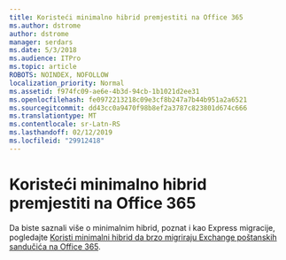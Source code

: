 ```yaml
---
title: Koristeći minimalno hibrid premjestiti na Office 365
ms.author: dstrome
author: dstrome
manager: serdars
ms.date: 5/3/2018
ms.audience: ITPro
ms.topic: article
ROBOTS: NOINDEX, NOFOLLOW
localization_priority: Normal
ms.assetid: f974fc09-ae6e-4b3d-94cb-1b1021d2ee31
ms.openlocfilehash: fe0972213218c09e3cf8b247a7b44b951a2a6521
ms.sourcegitcommit: dd43cc0a9470f98b8ef2a3787c823801d674c666
ms.translationtype: MT
ms.contentlocale: sr-Latn-RS
ms.lasthandoff: 02/12/2019
ms.locfileid: "29912418"
---
```

# <a name="using-minimal-hybrid-to-move-to-office-365"></a>Koristeći minimalno hibrid premjestiti na Office 365

Da biste saznali više o minimalnim hibrid, poznat i kao Express migracije, pogledajte [Koristi minimalni hibrid da brzo migriraju Exchange poštanskih sandučića na Office 365](https://support.office.com/article/FDECCEED-0702-4AF3-85BE-F2A0013937EF.aspx).
  

